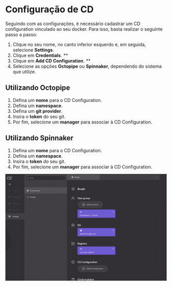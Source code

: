 # Configuração de CD

Seguindo com as configurações, é necessário cadastrar um CD configuration vinculado ao seu docker. Para isso, basta realizar o seguinte passo a passo:

1. Clique no seu nome, no canto inferior esquerdo e, em seguida, selecione **Settings**.
2. Clique em **Credentials**. _\*\*_
3. Clique em **Add CD Configuration**. _\*\*_
4. Selecione as opções **Octopipe** ou **Spinnaker**, dependendo do sistema que utilize.

## Utilizando Octopipe

1. Defina um **nome** para o CD Configuration.
2. Defina um **namespace**.
3. Defina um **git provider**.
4. Insira o **token** do seu git. 
5. Por fim, selecione um **manager** para associar à CD Configuration. 

## Utilizando Spinnaker

1. Defina um **nome** para o CD Configuration.
2. Defina um **namespace**.
3. Insira o **token** do seu git. 
4. Por fim, selecione um **manager** para associar à CD Configuration. 

![](../.gitbook/assets/cd-configuration-2%20%281%29.gif)

